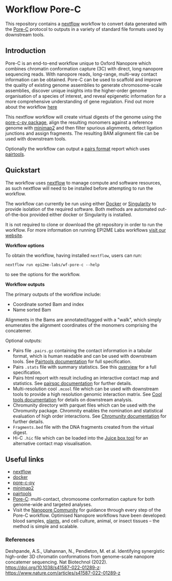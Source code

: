 # Workflow Pore-C

This repository contains a [nextflow](https://www.nextflow.io/) workflow
to convert data generated with the [Pore-C](https://nanoporetech.com/resource-centre/porec) protocol to outputs in a variety of standard file formats used by downstream tools.




## Introduction

Pore-C is an end-to-end workflow unique to Oxford Nanopore which combines chromatin conformation capture (3C) with direct, long nanopore sequencing reads. With nanopore reads, long-range, multi-way contact information can be obtained.  Pore-C can be used to scaffold and improve the quality of existing genome assemblies to generate chromosome-scale assemblies, discover unique insights into the higher-order genome organisation of a species of interest, and reveal epigenetic information for a more comprehensive understanding of gene regulation. Find out more about the workflow [here](https://nanoporetech.com/about-us/news/pore-c-complete-end-end-workflow-chromatin-conformation-capture-published-nature)

This nextflow workflow will create virtual digests of the genome using the [pore-c-py package](https://github.com/epi2me-labs/pore-c-py), align the resulting monomers against a reference genome with [minimap2](https://github.com/lh3/minimap2) and then filter spurious alignments, detect ligation junctions and assign fragments. The resulting BAM alignment file can be used with downstream tools. 

Optionally the workflow can output a [pairs format](https://github.com/4dn-dcic/pairix/blob/master/pairs_format_specification.md) report which uses [pairtools](https://github.com/open2c/pairtools).




## Quickstart

The workflow uses [nextflow](https://www.nextflow.io/) to manage compute and 
software resources, as such nextflow will need to be installed before attempting
to run the workflow.

The workflow can currently be run using either
[Docker](https://www.docker.com/products/docker-desktop) or
[Singularity](https://docs.sylabs.io/guides/latest/user-guide/)
to provide isolation of the required software. Both methods are automated
out-of-the-box provided either docker or Singularity is installed.

It is not required to clone or download the git repository in order to run the workflow.
For more information on running EPI2ME Labs workflows [visit our website](https://labs.epi2me.io/wfindex).

**Workflow options**

To obtain the workflow, having installed `nextflow`, users can run:

```
nextflow run epi2me-labs/wf-pore-c --help
```

to see the options for the workflow.

**Workflow outputs**

The primary outputs of the workflow include:

* Coordinate sorted Bam and index
* Name sorted Bam

Alignments in the Bams are annotated/tagged with a "walk", which simply
enumerates the alignment coordinates of the monomers comprising the concatemer.
  
Optional outputs:
* Pairs file `.pairs.gz` containing the contact information in a tabular format, which is human readable and can be used with downstream tools. See [Pairtools documentation](https://pairtools.readthedocs.io/en/latest/formats.html#pairs) for full specification.
* Pairs `.stats` file with summary statistics. See this [overview](https://pairtools.readthedocs.io/en/latest/stats.html) for a full specification.
* Pairs html report with result including an interactive contact map and statistics. See [pairsqc documentation](https://github.com/4dn-dcic/pairsqc) for further details.
* Multi-resolution cool `.mcool` file which can be used with downstream tools to provide a high resolution genomic interaction matrix. See [Cool tools documentation](https://github.com/open2c/cooltools) for details on downstream analysis. 
* Chromunity directory with parquet files which can be used with the Chromunity package. Chromnity enables the nomination and statistical evaluation of high order interactions. See [Chromunity documentation](http://mskilab.com/chromunity/tutorial.html) for further details.
* `Fragments.bed` file with the DNA fragments created from the virtual digest.
* Hi-C `.hic` file which can be loaded into the [Juice box tool](https://www.aidenlab.org/juicebox/) for an alternative contact map visualisation.




## Useful links

* [nextflow](https://www.nextflow.io/)
* [docker](https://www.docker.com/products/docker-desktop)
* [pore-c-py](https://github.com/epi2me-labs/pore-c-py)
* [minimap2](https://github.com/lh3/minimap2)
* [pairtools](https://github.com/open2c/pairtools)
* [Pore-C](https://nanoporetech.com/resource-centre/porec): multi-contact, chromosome conformation capture for both genome-wide and targeted analyses.
* Visit the [Nanopore Community](https://community.nanoporetech.com/info_sheets/restriction-enzyme-pore-c/v/rpc_s1015_v1_revf_12nov2019) for guidance through every step of the Pore-C workflow. Optimised Nanopore workflows have been developed: blood samples, [plants](https://nanoporetech.com/sites/default/files/s3/literature/plant-pore-c-workflow.pdf), and cell culture, animal, or insect tissues – the method is simple and scalable.


### References

Deshpande, A.S., Ulahannan, N., Pendleton, M. et al. Identifying synergistic high-order 3D chromatin conformations from genome-scale nanopore concatemer sequencing. Nat Biotechnol (2022). https://doi.org/10.1038/s41587-022-01289-z: https://www.nature.com/articles/s41587-022-01289-z  